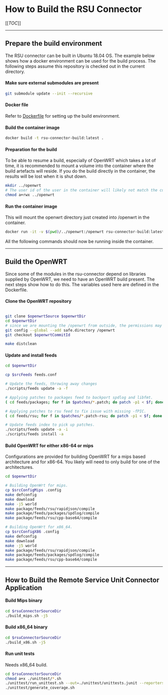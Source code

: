 # How to Build the RSU Connector

[[_TOC_]] 

---

## Prepare the build environment

The RSU connector can be built in Ubuntu 18.04 OS. The example below shows how a docker environment can be used for the build process.
The following steps assume this repository is checked out in the current directory.



#### Make sure external submodules are present

```bash
git submodule update --init --recursive
```

#### Docker file

Refer to [Dockerfile](./../Dockerfile) for setting up the build environment.

#### Build the container image

``` bash
docker build -t rsu-connector-build:latest .
```

#### Preparation for the build

To be able to resume a build, especially of OpenWRT which takes a lot of time, it is recommended to mount a volume into the container where the build artefacts will reside.
If you do the build directly in the container, the results will be lost when it is shut down.

``` bash
mkdir ../openwrt
# The user id of the user in the container will likely not match the current user id, so make sure the container can write there.
chmod a+rwx ../openwrt
```

#### Run the container image

This will mount the openwrt directory just created into /openwrt in the container.

``` bash
docker run -it -v $(pwd)/../openwrt:/openwrt rsu-connector-build:latest /bin/bash
```

All the following commands should now be running inside the container.

---


## Build the OpenWRT

Since some of the modules in the rsu-connector depend on libraries supplied by OpenWRT, we need to have an OpenWRT build present.
The next steps show how to do this. The variables used here are defined in the Dockerfile.

#### Clone the OpenWRT repository

``` bash

git clone $openwrtSource $openwrtDir
cd $openwrtDir
# since we are mounting the /openwrt from outside, the permissions may be suspicious for git
git config --global --add safe.directory /openwrt
git checkout $openwrtCommitId

make distclean
```

#### Update and install feeds

``` bash
cd $openwrtDir

cp $srcFeeds feeds.conf

# Update the feeds, throwing away changes
./scripts/feeds update -a -f

# Applying patches to packages feed to backport spdlog and libfmt.
( cd feeds/packages; for f in $patches/*.patch; do patch -p1 < $f; done )

# Applying patches to rsu feed to fix issue with missing -fPIC.
( cd feeds/rsu; for f in $patches/*.patch-rsu; do patch -p1 < $f; done )

# Update feeds index to pick up patches.
./scripts/feeds update -a -i
./scripts/feeds install -a
```

#### Build OpenWRT for either x86-64 or mips

Configurations are provided for building OpenWRT for a mips based architecture and for x86-64.
You likely will need to only build for one of the architectures.

``` bash
cd $openwrtDir

# Building OpenWrt for mips.
cp $srcConfigMips .config
make defconfig
make download
make -j5 world
make package/feeds/rsu/rapidjson/compile
make package/feeds/packages/spdlog/compile
make package/feeds/rsu/cpp-base64/compile

# Building OpenWrt for x86_64.
cp $srcConfigX86 .config
make defconfig
make download
make -j5 world
make package/feeds/rsu/rapidjson/compile
make package/feeds/packages/spdlog/compile
make package/feeds/rsu/cpp-base64/compile
```

---

## How to Build the Remote Service Unit Connector Application

#### Build Mips binary

``` bash
cd $rsuConnectorSourceDir
./build_mips.sh -j5
```

#### Build x86_64 binary

``` bash
cd $rsuConnectorSourceDir
./build_x86.sh -j5
```

#### Run unit tests

Needs x86_64 build.

``` bash
cd $rsuConnectorSourceDir
chmod a+x ./unittest/*.sh
./unittest/run_unittest.sh --out=./unittest/unittests.junit --reporters=junit
./unittest/generate_coverage.sh
```
